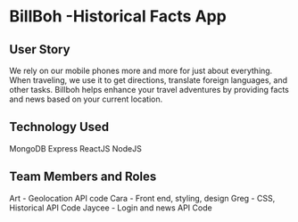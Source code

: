 # BillBoh -Historical Facts App

## User Story

We rely on our mobile phones more and more for just about everything. When traveling, we use it to get directions, translate foreign languages, and other tasks. Billboh helps enhance your travel adventures by providing facts and news based on your current location. 

## Technology Used
MongoDB
Express
ReactJS
NodeJS

## Team Members and Roles
Art - Geolocation API code
Cara - Front end, styling, design
Greg - CSS, Historical API Code
Jaycee - Login and news API Code


